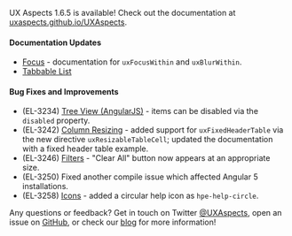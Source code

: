 UX Aspects 1.6.5 is available! Check out the documentation at [uxaspects.github.io/UXAspects](https://uxaspects.github.io/UXAspects).

#### Documentation Updates
* [Focus](https://uxaspects.github.io/UXAspects/#/components/utilities#focus) - documentation for `uxFocusWithin` and `uxBlurWithin`.
* [Tabbable List](https://uxaspects.github.io/UXAspects/#/components/utilities#tabbable-list)

#### Bug Fixes and Improvements
* (EL-3234) [Tree View (AngularJS)](https://uxaspects.github.io/UXAspects/#/components/tree-view#tree-view-ng1) - items can be disabled via the `disabled` property.
* (EL-3242) [Column Resizing](https://uxaspects.github.io/UXAspects/#/components/tables#column-resizing) - added support for `uxFixedHeaderTable` via the new directive `uxResizableTableCell`; updated the documentation with a fixed header table example.
* (EL-3246) [Filters](https://uxaspects.github.io/UXAspects/#/components/tables#filters) - "Clear All" button now appears at an appropriate size.
* (EL-3250) Fixed another compile issue which affected Angular 5 installations.
* (EL-3258) [Icons](https://uxaspects.github.io/UXAspects/#/css/icons#ux-icons) - added a circular help icon as `hpe-help-circle`.

Any questions or feedback? Get in touch on Twitter [@UXAspects](https://twitter.com/UXAspects), open an issue on [GitHub](https://github.com/UXAspects/UXAspects/issues), or check our [blog](https://uxaspects.github.io/UXAspects/#/blog) for more information!
